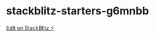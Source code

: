 # stackblitz-starters-g6mnbb

[Edit on StackBlitz ⚡️](https://stackblitz.com/edit/stackblitz-starters-g6mnbb)